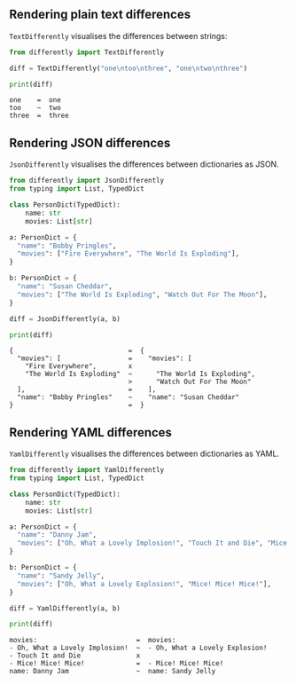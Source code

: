 
## Rendering plain text differences

`TextDifferently` visualises the differences between strings:

```python
from differently import TextDifferently

diff = TextDifferently("one\ntoo\nthree", "one\ntwo\nthree")

print(diff)
```

<!--dinject as=markdown host=shell range=start-->

```text
one    =  one
too    ~  two
three  =  three
```

<!--dinject range=end-->

## Rendering JSON differences

`JsonDifferently` visualises the differences between dictionaries as JSON.

```python
from differently import JsonDifferently
from typing import List, TypedDict

class PersonDict(TypedDict):
    name: str
    movies: List[str]

a: PersonDict = {
  "name": "Bobby Pringles",
  "movies": ["Fire Everywhere", "The World Is Exploding"],
}

b: PersonDict = {
  "name": "Susan Cheddar",
  "movies": ["The World Is Exploding", "Watch Out For The Moon"],
}

diff = JsonDifferently(a, b)

print(diff)
```

<!--dinject as=markdown host=shell range=start-->

```text
{                             =  {
  "movies": [                 =    "movies": [
    "Fire Everywhere",        x
    "The World Is Exploding"  ~      "The World Is Exploding",
                              >      "Watch Out For The Moon"
  ],                          =    ],
  "name": "Bobby Pringles"    ~    "name": "Susan Cheddar"
}                             =  }
```

<!--dinject range=end-->

## Rendering YAML differences

`YamlDifferently` visualises the differences between dictionaries as YAML.

```python
from differently import YamlDifferently
from typing import List, TypedDict

class PersonDict(TypedDict):
    name: str
    movies: List[str]

a: PersonDict = {
  "name": "Danny Jam",
  "movies": ["Oh, What a Lovely Implosion!", "Touch It and Die", "Mice! Mice! Mice!"],
}

b: PersonDict = {
  "name": "Sandy Jelly",
  "movies": ["Oh, What a Lovely Explosion!", "Mice! Mice! Mice!"],
}

diff = YamlDifferently(a, b)

print(diff)
```

<!--dinject as=markdown host=shell range=start-->

```text
movies:                         =  movies:
- Oh, What a Lovely Implosion!  ~  - Oh, What a Lovely Explosion!
- Touch It and Die              x
- Mice! Mice! Mice!             =  - Mice! Mice! Mice!
name: Danny Jam                 ~  name: Sandy Jelly
```

<!--dinject range=end-->

